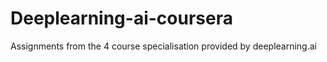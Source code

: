 # Deeplearning-ai-coursera
Assignments from the 4 course specialisation provided by deeplearning.ai 
